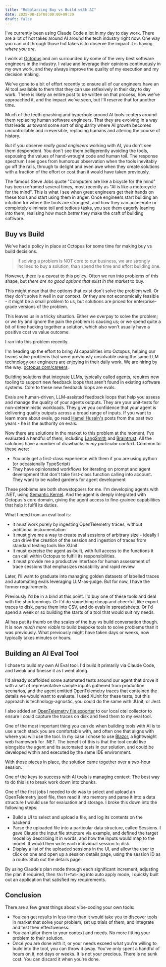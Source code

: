```yaml
---
title: "Rebalancing Buy vs Build with AI"
date: 2025-08-15T08:00:00+09:30
draft: false
---
```


I've currently been using Claude Code a lot in my day to day work. There are a lot of hot takes around AI around the tech industry right now. One way you can cut through those hot takes is to observe the impact it is having _where you are_.

I work at [Octopus](https://octopus.com/) and am surrounded by some of the very best software engineers in the industry. I value and leverage their opinions continuously in my own work, and they always improve the quality of my execution and my decision making.

We've gone to a bit of effort recently to ensure all of our engineers have an AI tool available to them that they can use reflexively in their day to day work. There is likely an entire post to be written on that process, how we've approached it, and the impact we've seen, but I'll reserve that for another time.

Much of the teeth gnashing and hyperbole around AI tools centers around them replacing human software engineers. That they are evolving in a way that leads us toward some sort of singularity where AI growth becomes uncontrollable and irreversible, replacing humans and altering the course of history.

But if you observe _really good engineers_ working with AI, you don't see them despondent. You don't see them belligerently avoiding the tools, espousing the values of hand-wrought code and human toil. The response spectrum I see goes from humorous observation when the tools inevitably go off the rails, through to delight and even awe when they create solutions with a fraction of the effort or cost than it would have taken previously.

The famous Steve Jobs quote "Computers are like a bicycle for the mind" has been reframed several times, most recently as "AI is like a motorcycle for the mind". This is what I see when great engineers get their hands on these tools and start using them in anger. Once engineers start building an intuition for where the tools are strongest, and how they can accelerate or completely eliminate toil and tedious tasks, you see them eagerly leaning into them, realising how much _better_ they make the craft of building software.

## Buy vs Build

We've had a policy in place at Octopus for some time for making buy vs build decisions. 

> If solving a problem is NOT core to our business, we are strongly inclined to buy a solution, than spend the time and effort building one.

However, there is a caveat to this policy. Often we run into problems of this shape, but _there are no good options that exist in the market_ to buy.

This might mean that the options that exist don't solve the problem well. Or they don't solve it well in our context. Or they are not economically feasible - it might be a small problem to us, but solutions are priced for enterprise-grade versions of the problem.

This leaves us in a tricky situation. Either we overpay to solve the problem; or we try and ignore the pain the problem is causing us; or we spend quite a bit of time hacking together a solution, which also won't usually have a positive cost vs value outcome.

I ran into this problem recently.

I'm heading up the effort to bring AI capabilities into Octopus, helping our teams solve problems that were previously unsolvable using the same LLM technology our engineers are enjoying in their daily work. We are hiring by the way: [octopus.com/careers](octopus.com/careers).

Building solutions that integrate LLMs, typically called agents, requires new tooling to support new feedback loops that aren't found in existing software systems. Core to these new feedback loops are evals. 

Evals are human-driven, LLM-assisted feedback loops that help you assess and manage the quality of your agents outputs. They are your unit-tests for non-deterministic workloads. They give you confidence that your agent is delivering quality outputs across a broad range of inputs. If you want to learn more about evals, go read [Hamel Husain's](https://hamel.dev/) posts from the past two years - he is the authority on evals.

Now there are solutions in the market to this problem at the moment. I've evaluated a handful of them, including [LangSmith](https://www.langchain.com/langsmith) and [Braintrust](https://www.braintrust.dev/). All the solutions have a number of drawbacks _in my particular context_. Common to these were:
- You only get a first-class experience with them if you are using python (or occasionally TypeScript)
- They have opinionated workflows for iterating on prompt and agent development that don't take first-class function calling into account. They want to be walled gardens for agent development

These problems are both showstoppers for me. I'm developing agents with .NET, using [Semantic Kernel](https://github.com/microsoft/semantic-kernel). And the agent is deeply integrated with Octopus's core domain, giving the agent access to fine-grained capabilities that help it fulfil its duties.

What I need from an eval tool is:
- It must work purely by ingesting OpenTelemetry traces, without additional instrumentation
- It must give me a way to create eval sessions of arbitrary size - ideally I can drive the creation of the session and ingestion of traces from standard testing tools like XUnit
- It must exercise the agent as-built, with full access to the functions it can call within Octopus to fulfill its responsibilities. 
- It must provide me a productive interface for human assessment of trace sessions that emphasizes readability and rapid review

Later, I'll want to graduate into managing golden datasets of labelled traces and automating evals leveraging LLM-as-judge. But for now, I have the former requirements.

Previously I'd be in a bind at this point. I'd buy one of these tools and deal with the shortcomings. Or I'd do something cheap and cheerful, like export traces to disk, parse them into CSV, and do evals in spreadsheets. Or I'd spend a week or so building the starts of a tool that would suit my needs.

AI has put its thumb on the scales of the buy vs build conversation though. It is now _much more viable_ to build bespoke tools to solve problems than it was previously. What previously might have taken days or weeks, now typically takes minutes or hours.

## Building an AI Eval Tool

I chose to build my own AI Eval tool. I'd build it primarily via Claude Code, and tweak and finesse it as I went along.

I'd already scaffolded some automated tests around our agent that drove it with a set of representative sample inputs gathered from production scenarios, and the agent emitted OpenTelemetry traces that contained the details we would want to evaluate. I used XUnit for these tests, but this approach is technology-agnostic, you could do the same with JUnit, or Jest.

I also added an [OpenTelemetry file exporter](https://github.com/open-telemetry/opentelemetry-collector-contrib/tree/main/exporter/fileexporter) to our local otel collector to ensure I could capture the traces on disk and feed them to my eval tool.

One of the most important thing you can do when building tools with AI is to use a tech stack you are comfortable with, and often one that aligns with where you will use the tool. In my case I chose to use [Blazor](https://dotnet.microsoft.com/en-us/apps/aspnet/web-apps/blazor), a lightweight web framework for .NET. The benefit of this is that the tool could live alongside the agent and its automated tests in our solution, and could be developed within and executed by the same IDE environment.

With those pieces in place, the solution came together over a two-hour session. 

One of the keys to success with AI tools is managing context. The best way to do this is to break work down into chunks. 

One of the first jobs I needed to do was to select and upload an OpenTelemetry jsonl file, then read it into memory and parse it into a data structure I would use for evaluation and storage. I broke this down into the following steps:
- Build a UI to select and upload a file, and log its contents on the backend
- Parse the uploaded file into a particular data structure, called Sessions. I gave Claude the input file structure via example, and defined the target model by describing it in words, and how the inputs would map to the model. It would then write each individual session to disk
- Display a list of the uploaded sessions in the UI, and allow the user to click on one and open up a session details page, using the session ID as a route. Stub out the details page

By using Claude's plan mode through each significant increment, adjusting the plan if required, then `Shift+Tab`-ing into auto apply mode, I quickly built out an application that satisfied my requirements.

## Conclusion 

There are a few great things about vibe-coding your own tools:

- You can get results in less time than it would take you to discover tools in market that solve your problem, set up trials of them, and integrate and test their effectiveness.
- You can tailor them to your context and needs. No more fitting your problem to their solution.
- Once you are done with it, or your needs exceed what you're willing to build into the tool, you can throw it away. You've only spent a handful of hours on it, not days or weeks. It is not your precious. There is no sunk cost. You can discard it when you're done.
